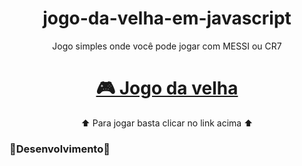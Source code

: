 <h1 align="center">jogo-da-velha-em-javascript</h1>
<p align="center">Jogo simples onde você pode jogar com MESSI ou CR7</p>
<h1 align="center">
    <a href="https://jogo-da-velha-javascript.netlify.app/">🎮 Jogo da velha</a>
</h1>
<p align="center">⬆️ Para jogar basta clicar no link acima ⬆️</p>
<h3>🚧Desenvolvimento🚧</h3>
